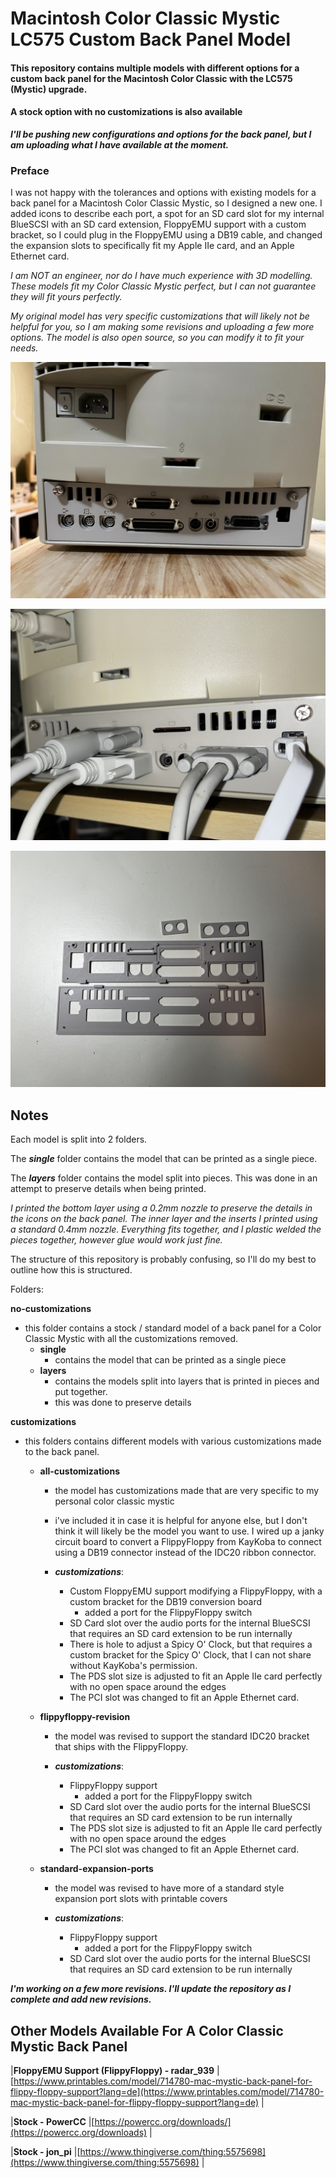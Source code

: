 
# Macintosh Color Classic Mystic LC575 Custom Back Panel Model

  

#### This repository contains multiple models with different options for a custom back panel for the Macintosh Color Classic with the LC575 (Mystic) upgrade.

#### A stock option with no customizations is also available

  

***I'll be pushing new configurations and options for the back panel, but I am uploading what I have available at the moment.***

  

### Preface

I was not happy with the tolerances and options with existing models for a back panel for a Macintosh Color Classic Mystic, so I designed a new one. I added icons to describe each port, a spot for an SD card slot for my internal BlueSCSI with an SD card extension, FloppyEMU support with a custom bracket, so I could plug in the FloppyEMU using a DB19 cable, and changed the expansion slots to specifically fit my Apple IIe card, and an Apple Ethernet card.

  

*I am NOT an engineer, nor do I have much experience with 3D modelling. These models fit my Color Classic Mystic perfect, but I can not guarantee they will fit yours perfectly.*

  

*My original model has very specific customizations that will likely not be helpful for you, so I am making some revisions and uploading a few more options. The model is also open source, so you can modify it to fit your needs.*

  

![Back Panel With All My Customizations](https://raw.githubusercontent.com/mcbeav/model-color.classic.mystic.lc575.back.panel/refs/heads/main/photos/installed.jpg)

  

![Back Panel With Everything Plugged In](https://raw.githubusercontent.com/mcbeav/model-color.classic.mystic.lc575.back.panel/refs/heads/main/photos/plugged.jpeg)

  

![Printed In Multiple Pieces & Plastic Welded Together](https://raw.githubusercontent.com/mcbeav/model-color.classic.mystic.lc575.back.panel/refs/heads/main/photos/printed.jpeg)

  
  

## Notes

  

Each model is split into 2 folders.

  

The ***single*** folder contains the model that can be printed as a single piece.

  

The ***layers*** folder contains the model split into pieces. This was done in an attempt to preserve details when being printed.

*I printed the bottom layer using a 0.2mm nozzle to preserve the details in the icons on the back panel. The inner layer and the inserts I printed using a standard 0.4mm nozzle. Everything fits together, and I plastic welded the pieces together, however glue would work just fine.*

  

The structure of this repository is probably confusing, so I'll do my best to outline how this is structured.

Folders:

**no-customizations**

 - this folder contains a stock / standard model of a back panel for a Color Classic Mystic with all the customizations removed.
	 - **single**
		 - contains the model that can be printed as a single piece
	 - **layers**
		 - contains the models split into layers that is printed in pieces and put together.
		 - this was done to preserve details

**customizations**

 - this folders contains different models with various customizations made to the back panel.
	 - **all-customizations**
		 - the model has customizations made that are very specific to my personal color classic mystic
		 - i've included it in case it is helpful for anyone else, but I don't think it will likely be the model you want to use. I wired up a janky circuit board to convert a FlippyFloppy from KayKoba to connect using a DB19 connector instead of the IDC20 ribbon connector. 

		 - ***customizations***:
			 - Custom FloppyEMU support modifying a FlippyFloppy, with a custom bracket for the DB19 conversion board
				 - added a port for the FlippyFloppy switch
			 - SD Card slot over the audio ports for the internal BlueSCSI that requires an SD card extension to be run internally
			 - There is hole to adjust a Spicy O' Clock, but that requires a custom bracket for the Spicy O' Clock, that I can not share without KayKoba's permission.
			 - The PDS slot size is adjusted to fit an Apple IIe card perfectly with no open space around the edges
			 - The PCI slot was changed to fit an Apple Ethernet card.
 
	 - **flippyfloppy-revision**
		 - the model was revised to support the standard IDC20 bracket that ships with the FlippyFloppy.

		 - ***customizations***:
			 - FlippyFloppy support
				 - added a port for the FlippyFloppy switch
			 -  SD Card slot over the audio ports for the internal BlueSCSI that requires an SD card extension to be run internally
			 - The PDS slot size is adjusted to fit an Apple IIe card perfectly with no open space around the edges
			 - The PCI slot was changed to fit an Apple Ethernet card.

	 - **standard-expansion-ports**

		- the model was revised to have more of a standard style expansion port slots with printable covers

		- ***customizations***:
			- FlippyFloppy support
				- added a port for the FlippyFloppy switch
			- SD Card slot over the audio ports for the internal BlueSCSI that requires an SD card extension to be run internally


***I'm working on a few more revisions. I'll update the repository as I complete and add new revisions.***

## Other Models Available For A Color Classic Mystic Back Panel

|**FloppyEMU Support (FlippyFloppy) - radar_939** |[https://www.printables.com/model/714780-mac-mystic-back-panel-for-flippy-floppy-support?lang=de](https://www.printables.com/model/714780-mac-mystic-back-panel-for-flippy-floppy-support?lang=de) |

|**Stock - PowerCC** |[https://powercc.org/downloads/](https://powercc.org/downloads) |

|**Stock - jon_pi** |[https://www.thingiverse.com/thing:5575698](https://www.thingiverse.com/thing:5575698) |